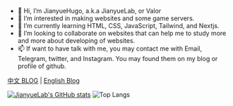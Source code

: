 - 👋 Hi, I’m JianyueHugo, a.k.a JianyueLab, or Valor
- 👀 I’m interested in making websites and some game servers.
- 🌱 I’m currently learning HTML, CSS, JavaScript, Tailwind, and Nextjs.
- 💞️ I’m looking to collaborate on websites that can help me to study more and more about developing of websites.
- 📫 If want to have talk with me, you may contact me with Email, Telegram, twitter, and Instagram. You may found them on my blog or profile of github.

[中文 BLOG](https://jianyuelab.net) | [English Blog](https://jianyuehugo.com)

[![JianyueLab's GitHub stats](https://github-readme-stats.vercel.app/api?username=JianyueLab&count_private=true&theme=highcontrast&show_icons=true)](https://jianyuehugo.com)
![Top Langs](https://github-readme-stats.vercel.app/api/top-langs/?username=JianyueLab&layout=donut&count_private=true&theme=highcontrast&show_icons=true)
